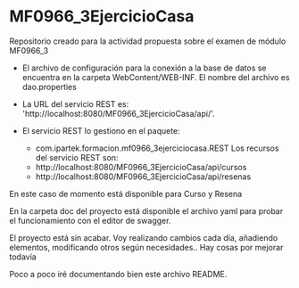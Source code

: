 # MF0966_3EjercicioCasa
Repositorio creado para la actividad propuesta sobre el examen de módulo MF0966_3

- El archivo de configuración para la conexión a la base de datos se encuentra en la carpeta   	WebContent/WEB-INF. El nombre del archivo es dao.properties

- La URL del servicio REST es: 'http://localhost:8080/MF0966_3EjercicioCasa/api/'. 
 
 - El servicio REST lo gestiono en el paquete: 
	- com.ipartek.formacion.mf0966_3ejerciciocasa.REST
	Los recursos del servicio REST son:
	- http://localhost:8080/MF0966_3EjercicioCasa/api/cursos
	- http://localhost:8080/MF0966_3EjercicioCasa/api/resenas
	
En este caso de momento está disponible para Curso y Resena

En la carpeta doc del proyecto está disponible el archivo yaml para probar el funcionamiento con el editor de swagger.  

El proyecto está sin acabar. Voy realizando cambios cada día, añadiendo elementos, modificando otros según necesidades.. Hay cosas por mejorar todavía

Poco a poco iré documentando bien este archivo README.


